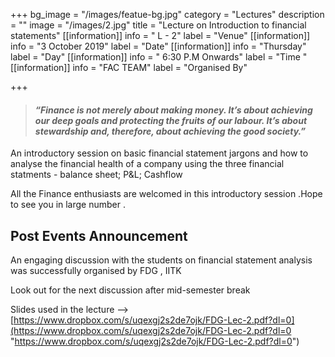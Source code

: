 +++
bg_image = "/images/featue-bg.jpg"
category = "Lectures"
description = ""
image = "/images/2.jpg"
title = "Lecture on Introduction to financial statements"
[[information]]
info = " L - 2"
label = "Venue"
[[information]]
info = "3 October 2019"
label = "Date"
[[information]]
info = "Thursday"
label = "Day"
[[information]]
info = " 6:30 P.M Onwards"
label = "Time "
[[information]]
info = "FAC TEAM"
label = "Organised By"

+++
> #### **_“Finance is not merely about making money. It’s about achieving our deep goals and protecting the fruits of our labour. It’s about stewardship and, therefore, about achieving the good society.”_**

An introductory session on basic financial statement jargons and how to analyse the financial health of a company using the three financial statments - balance sheet; P&L; Cashflow

All the Finance enthusiasts are welcomed in this introductory  session .Hope to see you in large number .

## **Post Events Announcement** 

An engaging discussion with the students on financial statement analysis was successfully organised by FDG , IITK

Look out for the next discussion after mid-semester break

Slides used in the lecture --> [https://www.dropbox.com/s/uqexgj2s2de7ojk/FDG-Lec-2.pdf?dl=0](https://www.dropbox.com/s/uqexgj2s2de7ojk/FDG-Lec-2.pdf?dl=0 "https://www.dropbox.com/s/uqexgj2s2de7ojk/FDG-Lec-2.pdf?dl=0")